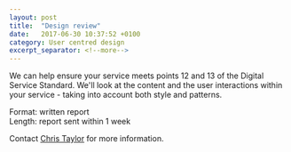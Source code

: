 ```yaml
---
layout: post
title:  "Design review"
date:   2017-06-30 10:37:52 +0100
category: User centred design
excerpt_separator: <!--more-->
---
```


We can help ensure your service meets points 12 and 13 of the Digital Service Standard. We'll look at the content and the user interactions within your service - taking into account both style and patterns.

Format: written report  
Length: report sent within 1 week

Contact <a href="mailto:CentreOfExcellenceCentral@digital.homeoffice.gov.uk">Chris Taylor</a> for more information.
